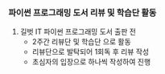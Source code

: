 ### 파이썬 프로그래밍 도서 리뷰 및 학습단 활동

1. 길벗 IT 파이썬 프로그래밍 도서 출판 전
    * 2주간 리뷰단 및 학습단 으로 활동
    * 리뷰단으로 발탁되어 1회독 후 리뷰 작성
    * 초심자의 입장으로 하나씩 작성하여 진행
